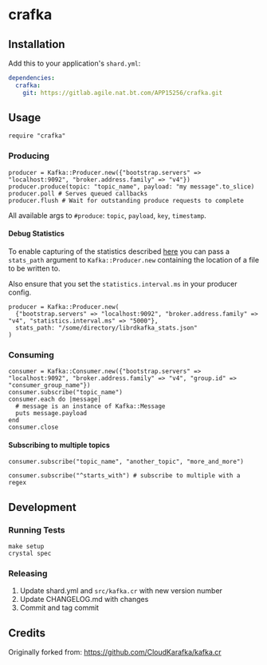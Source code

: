 # crafka



## Installation

Add this to your application's `shard.yml`:

```yaml
dependencies:
  crafka:
    git: https://gitlab.agile.nat.bt.com/APP15256/crafka.git
```

## Usage

```crystal
require "crafka"
```

### Producing
```crystal
producer = Kafka::Producer.new({"bootstrap.servers" => "localhost:9092", "broker.address.family" => "v4"})
producer.produce(topic: "topic_name", payload: "my message".to_slice)
producer.poll # Serves queued callbacks
producer.flush # Wait for outstanding produce requests to complete
```
All available args to `#produce`: `topic`, `payload`, `key`, `timestamp`.

#### Debug Statistics

To enable capturing of the statistics described [here](https://github.com/confluentinc/librdkafka/blob/master/STATISTICS.md) you can pass a `stats_path` argument to `Kafka::Producer.new` containing the location of a file to be written to.

Also ensure that you set the `statistics.interval.ms` in your producer config.

```crystal
producer = Kafka::Producer.new(
  {"bootstrap.servers" => "localhost:9092", "broker.address.family" => "v4", "statistics.interval.ms" => "5000"},
  stats_path: "/some/directory/librdkafka_stats.json"
)
```

### Consuming
```crystal
consumer = Kafka::Consumer.new({"bootstrap.servers" => "localhost:9092", "broker.address.family" => "v4", "group.id" => "consumer_group_name"})
consumer.subscribe("topic_name")
consumer.each do |message|
  # message is an instance of Kafka::Message
  puts message.payload
end
consumer.close
```

#### Subscribing to multiple topics
```crystal
consumer.subscribe("topic_name", "another_topic", "more_and_more")

consumer.subscribe("^starts_with") # subscribe to multiple with a regex
```

## Development

### Running Tests
```
make setup
crystal spec
```

### Releasing
1. Update shard.yml and `src/kafka.cr` with new version number
2. Update CHANGELOG.md with changes
3. Commit and tag commit

## Credits
Originally forked from: https://github.com/CloudKarafka/kafka.cr
